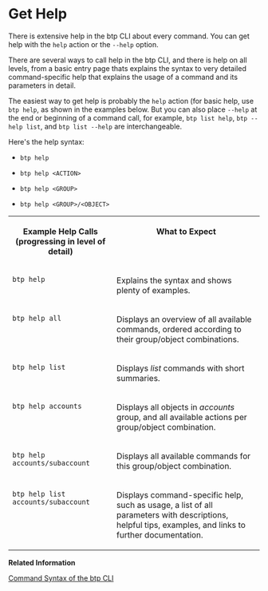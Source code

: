 <!-- loiof8fd1e5bbf9649e1936d32fb9614677b -->

# Get Help

There is extensive help in the btp CLI about every command. You can get help with the `help` action or the `--help` option.

There are several ways to call help in the btp CLI, and there is help on all levels, from a basic entry page thats explains the syntax to very detailed command-specific help that explains the usage of a command and its parameters in detail.

The easiest way to get help is probably the `help` action \(for basic help, use `btp help`, as shown in the examples below. But you can also place `--help` at the end or beginning of a command call, for example, `btp list help`, `btp --help list`, and `btp list --help` are interchangeable.

Here's the help syntax:

-   `btp help`

-   `btp help <ACTION>`

-   `btp help <GROUP>`

-   `btp help <GROUP>/<OBJECT>`



<table>
<tr>
<th valign="top">

Example Help Calls \(progressing in level of detail\)

</th>
<th valign="top">

What to Expect

</th>
</tr>
<tr>
<td valign="top">

`btp help`

</td>
<td valign="top">

Explains the syntax and shows plenty of examples.

</td>
</tr>
<tr>
<td valign="top">

`btp help all`

</td>
<td valign="top">

Displays an overview of all available commands, ordered according to their group/object combinations.

</td>
</tr>
<tr>
<td valign="top">

`btp help list`

</td>
<td valign="top">

Displays *list* commands with short summaries.

</td>
</tr>
<tr>
<td valign="top">

`btp help accounts`

</td>
<td valign="top">

Displays all objects in *accounts* group, and all available actions per group/object combination.

</td>
</tr>
<tr>
<td valign="top">

`btp help accounts/subaccount`

</td>
<td valign="top">

Displays all available commands for this group/object combination.

</td>
</tr>
<tr>
<td valign="top">

`btp help list accounts/subaccount`

</td>
<td valign="top">

Displays command-specific help, such as usage, a list of all parameters with descriptions, helpful tips, examples, and links to further documentation.

</td>
</tr>
</table>

**Related Information**  


[Command Syntax of the btp CLI](command-syntax-of-the-btp-cli-69606f4.md "Each command consists of the base call btp followed by a verb (the action), a combination of group and object, and parameters.")

